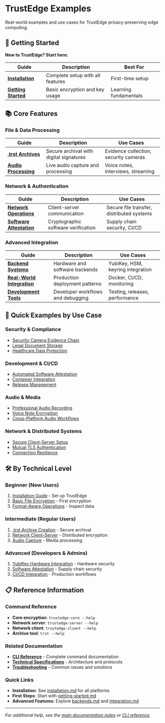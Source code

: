 <!--
Copyright (c) 2025 TRUSTEDGE LABS LLC
MPL-2.0: https://mozilla.org/MPL/2.0/
Project: trustedge — Privacy and trust at the edge.
GitHub: https://github.com/TrustEdge-Labs/trustedge
-->

# TrustEdge Examples

Real-world examples and use cases for TrustEdge privacy-preserving edge computing.

## 🚀 Getting Started

**New to TrustEdge? Start here:**

| Guide | Description | Best For |
|-------|-------------|----------|
| **[Installation](installation.md)** | Complete setup with all features | First-time setup |
| **[Getting Started](getting-started.md)** | Basic encryption and key usage | Learning fundamentals |

## 📚 Core Features

### File & Data Processing
| Guide | Description | Use Cases |
|-------|-------------|-----------|
| **[.trst Archives](trst-archives.md)** | Secure archival with digital signatures | Evidence collection, security cameras |
| **[Audio Processing](audio.md)** | Live audio capture and processing | Voice notes, interviews, streaming |

### Network & Authentication
| Guide | Description | Use Cases |
|-------|-------------|-----------|
| **[Network Operations](network.md)** | Client-server communication | Secure file transfer, distributed systems |
| **[Software Attestation](attestation.md)** | Cryptographic software verification | Supply chain security, CI/CD |

### Advanced Integration
| Guide | Description | Use Cases |
|-------|-------------|-----------|
| **[Backend Systems](backends.md)** | Hardware and software backends | YubiKey, HSM, keyring integration |
| **[Real-World Integration](integration.md)** | Production deployment patterns | Docker, CI/CD, monitoring |
| **[Development Tools](development.md)** | Developer workflows and debugging | Testing, releases, performance |

## 🎯 Quick Examples by Use Case

### **Security & Compliance**
- [Security Camera Evidence Chain](trst-archives.md#security-camera-archive-workflow)
- [Legal Document Storage](integration.md#legal-evidence-chain)
- [Healthcare Data Protection](integration.md#healthcare-data-protection)

### **Development & CI/CD**
- [Automated Software Attestation](attestation.md#cicd-integration-example)
- [Container Integration](integration.md#docker-container-integration)
- [Release Management](development.md#release-management)

### **Audio & Media**
- [Professional Audio Recording](audio.md#high-quality-recording-session)
- [Voice Note Encryption](audio.md#voice-memo-recording)
- [Cross-Platform Audio Workflows](audio.md#cross-platform-audio-workflows)

### **Network & Distributed Systems**
- [Secure Client-Server Setup](network.md#network-mode-quick-start)
- [Mutual TLS Authentication](network.md#mutual-tls-authentication)
- [Connection Resilience](network.md#automatic-retry-with-exponential-backoff)

## 🛠️ By Technical Level

### **Beginner** (New Users)
1. [Installation Guide](installation.md) - Set up TrustEdge
2. [Basic File Encryption](getting-started.md#simple-file-encryption) - First encryption
3. [Format-Aware Operations](getting-started.md#format-aware-operations) - Inspect data

### **Intermediate** (Regular Users)
1. [.trst Archive Creation](trst-archives.md#basic-archive-creation-and-verification) - Secure archival
2. [Network Client-Server](network.md#network-mode-quick-start) - Distributed encryption
3. [Audio Capture](audio.md#live-audio-capture) - Media processing

### **Advanced** (Developers & Admins)
1. [YubiKey Hardware Integration](backends.md#yubikey-pkcs11-operations) - Hardware security
2. [Software Attestation](attestation.md#basic-attestation-workflow) - Supply chain security
3. [CI/CD Integration](integration.md#cicd-pipeline-integration) - Production workflows

## 📋 Reference Information

### **Command Reference**
- **Core encryption**: `trustedge-core --help`
- **Network server**: `trustedge-server --help`
- **Network client**: `trustedge-client --help`
- **Archive tool**: `trst --help`

### **Related Documentation**
- **[CLI Reference](../cli.md)** - Complete command documentation
- **[Technical Specifications](../../technical/)** - Architecture and protocols
- **[Troubleshooting](../troubleshooting.md)** - Common issues and solutions

### **Quick Links**
- **Installation**: See [installation.md](installation.md) for all platforms
- **First Steps**: Start with [getting-started.md](getting-started.md)
- **Advanced Features**: Explore [backends.md](backends.md) and [integration.md](integration.md)

---

*For additional help, see the [main documentation index](../../README.md) or [CLI reference](../cli.md).*